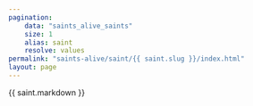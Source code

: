 ```yaml
---
pagination:
    data: "saints_alive_saints"
    size: 1
    alias: saint
    resolve: values
permalink: "saints-alive/saint/{{ saint.slug }}/index.html"
layout: page
---
```


{{ saint.markdown }}
